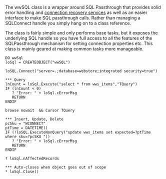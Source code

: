 ﻿The wwSQL class is a wrapper around SQL Passthrough that provides solid error handling and [connection recovery services](vfps://Topic/_1HO0QRWHD) as well as an easier interface to make SQL passthrough calls. Rather than managing a SQLConnect handle you simply hang on to a class reference.The class is fairly simple and only performs base tasks, but it exposes the underlying SQL handle so you have full access to all the features of the SQLPassthrough mechanism for setting connection properties etc. This class is mainly geared at making common tasks more manageable.```foxproDO wwSqlloSql = CREATEOBJECT("wwSQL")loSQL.Connect("server=.;database=webstore;integrated security=true")*** QuerylnCount = loSql.Execute("select * from wws_items","TQuery") IF (lnCount < 0)   ? "Error: " + loSql.cErrorMsg   RETURNENDIFbrowse nowait  && Cursor TQuery*** Insert, Update, DeletepcSku = "WCONNECT"ptTime = DATETIME()IF (!loSQL.ExecuteNonQuery("update wws_items set expected=?ptTime  where sku=?pcSKU "))   ? "Error: " + loSql.cErrorMsg   RETURNENDIF? loSql.nAffectedRecords*** Auto-closes when object goes out of scope* loSql.Close()```